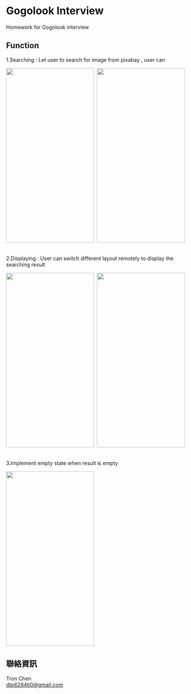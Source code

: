 # Gogolook Interview

Homework for Gogolook interview

Function
---

1.Searching : Let user to search for image from pixabay , user can 
<div align="left">
  <pre>
<img width="240" height="475" src="https://firebasestorage.googleapis.com/v0/b/familytree-7b7ab.appspot.com/o/Screenshot_1616313883.png?alt=media&token=3a89095f-f097-46ba-919f-c7d7ca9dce47"> <img width="240" height="475" src="https://firebasestorage.googleapis.com/v0/b/familytree-7b7ab.appspot.com/o/Screenshot_1616313961.png?alt=media&token=54eb94f0-ee65-467d-b95f-708d0d5a1580">
</div>

<br />
2.Displaying : User can switch different layout remotely to display the searching result
<div align="left">
  <pre>
<img width="240" height="475" src="https://firebasestorage.googleapis.com/v0/b/familytree-7b7ab.appspot.com/o/Screenshot_1616313905.png?alt=media&token=1b19a4bc-ae37-414f-9b1e-a98db0d5c73e"> <img width="240" height="475" src="https://firebasestorage.googleapis.com/v0/b/familytree-7b7ab.appspot.com/o/Screenshot_1616313916.png?alt=media&token=3ece6690-7c36-477e-b048-2e5096f43a8e">
</div>
  
 <br />
3.Implement empty state when result is empty
<div align="left">
  <pre>
<img width="240" height="475" src="https://firebasestorage.googleapis.com/v0/b/familytree-7b7ab.appspot.com/o/Screenshot_1616313987.png?alt=media&token=5ef41db5-b15f-4024-9b93-48f78c535b95"> 
</div>

聯絡資訊
---
Tron Chen <br/>
dtp6284tj0@gmail.com
